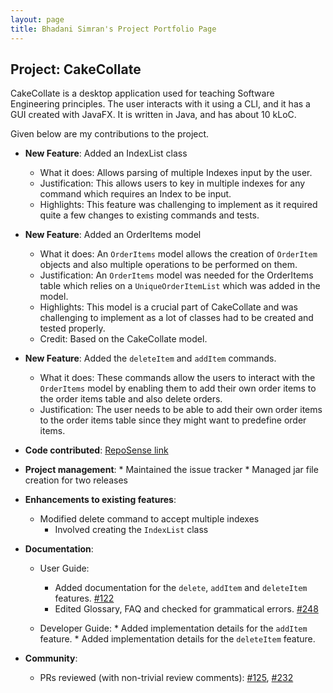 ```yaml
---
layout: page
title: Bhadani Simran's Project Portfolio Page
---
```


## Project: CakeCollate

CakeCollate is a desktop application used for teaching Software Engineering principles. The user interacts with it using a CLI, and it has a GUI created with JavaFX. It is written in Java, and has about 10 kLoC.

Given below are my contributions to the project.

* **New Feature**: Added an IndexList class
  * What it does: Allows parsing of multiple Indexes input by the user.
  * Justification: This allows users to key in multiple indexes for any command which requires an Index to be input.
  * Highlights: This feature was challenging to implement as it required quite a few changes to existing commands and tests.

* **New Feature**: Added an OrderItems model
  * What it does: An `OrderItems` model allows the creation of `OrderItem` objects and also multiple operations to be performed on them.
  * Justification: An `OrderItems` model was needed for the OrderItems table which relies on a `UniqueOrderItemList` which was added in the model.
  * Highlights: This model is a crucial part of CakeCollate and was challenging to implement as a lot of classes had to be created and tested properly.
  * Credit: Based on the CakeCollate model.

* **New Feature**: Added the `deleteItem` and `addItem` commands.
  * What it does: These commands allow the users to interact with the `OrderItems` model by enabling them to add their own order items to the order items table and also delete orders.
  * Justification: The user needs to be able to add their own order items to the order items table since they might want to predefine order items.

* **Code contributed**: [RepoSense link](https://nus-cs2103-ay2021s2.github.io/tp-dashboard/?search=simran-bhadani3&sort=groupTitle&sortWithin=title&timeframe=commit&mergegroup=&groupSelect=groupByRepos&breakdown=true&checkedFileTypes=docs~functional-code~test-code~other&since=2021-02-19&tabOpen=true&tabType=authorship&zFR=false&tabAuthor=simran-bhadani3&tabRepo=AY2021S2-CS2103T-T11-4%2Ftp%5Bmaster%5D&authorshipIsMergeGroup=false&authorshipFileTypes=docs~functional-code~test-code~other&authorshipIsBinaryFileTypeChecked=false)

* **Project management**:
        * Maintained the issue tracker
        * Managed jar file creation for two releases

* **Enhancements to existing features**:
    * Modified delete command to accept multiple indexes
        * Involved creating the `IndexList` class

* **Documentation**:
    * User Guide:
        * Added documentation for the `delete`, `addItem` and `deleteItem` features. [\#122](https://github.com/AY2021S2-CS2103T-T11-4/tp/pull/112/)
        * Edited Glossary, FAQ and checked for grammatical errors. [\#248](https://github.com/AY2021S2-CS2103T-T11-4/tp/pull/248)

  * Developer Guide:
        * Added implementation details for the `addItem` feature.
        * Added implementation details for the `deleteItem` feature.

* **Community**:
    * PRs reviewed (with non-trivial review comments): [\#125](https://github.com/AY2021S2-CS2103T-T11-4/tp/pull/125), [\#232](https://github.com/AY2021S2-CS2103T-T11-4/tp/pull/232)

